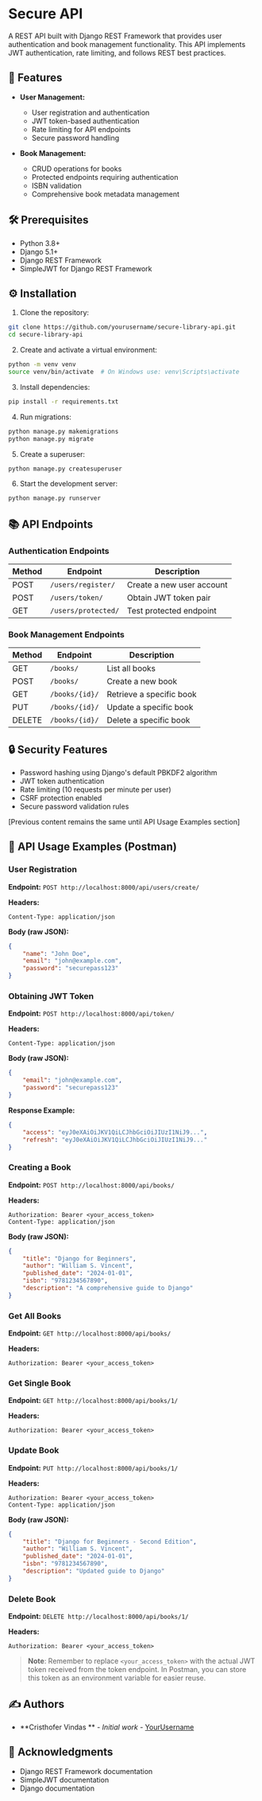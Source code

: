 # Secure API

A REST API built with Django REST Framework that provides user authentication and book management functionality. This API implements JWT authentication, rate limiting, and follows REST best practices.

## 🚀 Features

- **User Management:**
  - User registration and authentication
  - JWT token-based authentication
  - Rate limiting for API endpoints
  - Secure password handling

- **Book Management:**
  - CRUD operations for books
  - Protected endpoints requiring authentication
  - ISBN validation
  - Comprehensive book metadata management

## 🛠️ Prerequisites

- Python 3.8+
- Django 5.1+
- Django REST Framework
- SimpleJWT for Django REST Framework

## ⚙️ Installation

1. Clone the repository:
```bash
git clone https://github.com/yourusername/secure-library-api.git
cd secure-library-api
```

2. Create and activate a virtual environment:
```bash
python -m venv venv
source venv/bin/activate  # On Windows use: venv\Scripts\activate
```

3. Install dependencies:
```bash
pip install -r requirements.txt
```

4. Run migrations:
```bash
python manage.py makemigrations
python manage.py migrate
```

5. Create a superuser:
```bash
python manage.py createsuperuser
```

6. Start the development server:
```bash
python manage.py runserver
```

## 📚 API Endpoints

### Authentication Endpoints

| Method | Endpoint | Description |
|--------|----------|-------------|
| POST | `/users/register/` | Create a new user account |
| POST | `/users/token/` | Obtain JWT token pair |
| GET | `/users/protected/` | Test protected endpoint |

### Book Management Endpoints

| Method | Endpoint | Description |
|--------|----------|-------------|
| GET | `/books/` | List all books |
| POST | `/books/` | Create a new book |
| GET | `/books/{id}/` | Retrieve a specific book |
| PUT | `/books/{id}/` | Update a specific book |
| DELETE | `/books/{id}/` | Delete a specific book |

## 🔒 Security Features

- Password hashing using Django's default PBKDF2 algorithm
- JWT token authentication
- Rate limiting (10 requests per minute per user)
- CSRF protection enabled
- Secure password validation rules

[Previous content remains the same until API Usage Examples section]

## 📖 API Usage Examples (Postman)

### User Registration
**Endpoint:** `POST http://localhost:8000/api/users/create/`
  
**Headers:**
```
Content-Type: application/json
```

**Body (raw JSON):**
```json
{
    "name": "John Doe",
    "email": "john@example.com",
    "password": "securepass123"
}
```

### Obtaining JWT Token
**Endpoint:** `POST http://localhost:8000/api/token/`

**Headers:**
```
Content-Type: application/json
```

**Body (raw JSON):**
```json
{
    "email": "john@example.com",
    "password": "securepass123"
}
```

**Response Example:**
```json
{
    "access": "eyJ0eXAiOiJKV1QiLCJhbGciOiJIUzI1NiJ9...",
    "refresh": "eyJ0eXAiOiJKV1QiLCJhbGciOiJIUzI1NiJ9..."
}
```

### Creating a Book
**Endpoint:** `POST http://localhost:8000/api/books/`

**Headers:**
```
Authorization: Bearer <your_access_token>
Content-Type: application/json
```

**Body (raw JSON):**
```json
{
    "title": "Django for Beginners",
    "author": "William S. Vincent",
    "published_date": "2024-01-01",
    "isbn": "9781234567890",
    "description": "A comprehensive guide to Django"
}
```

### Get All Books
**Endpoint:** `GET http://localhost:8000/api/books/`

**Headers:**
```
Authorization: Bearer <your_access_token>
```

### Get Single Book
**Endpoint:** `GET http://localhost:8000/api/books/1/`

**Headers:**
```
Authorization: Bearer <your_access_token>
```

### Update Book
**Endpoint:** `PUT http://localhost:8000/api/books/1/`

**Headers:**
```
Authorization: Bearer <your_access_token>
Content-Type: application/json
```

**Body (raw JSON):**
```json
{
    "title": "Django for Beginners - Second Edition",
    "author": "William S. Vincent",
    "published_date": "2024-01-01",
    "isbn": "9781234567890",
    "description": "Updated guide to Django"
}
```

### Delete Book
**Endpoint:** `DELETE http://localhost:8000/api/books/1/`

**Headers:**
```
Authorization: Bearer <your_access_token>
```

> **Note**: Remember to replace `<your_access_token>` with the actual JWT token received from the token endpoint. In Postman, you can store this token as an environment variable for easier reuse.


## ✍️ Authors

* **Cristhofer Vindas ** - *Initial work* - [YourUsername](https://github.com/yourusername)

## 🙏 Acknowledgments

* Django REST Framework documentation
* SimpleJWT documentation
* Django documentation
